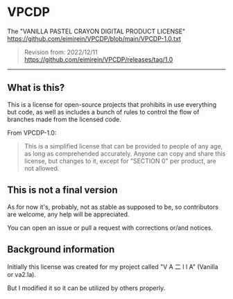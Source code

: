# VPCDP
The "VANILLA PASTEL CRAYON DIGITAL PRODUCT LICENSE"
https://github.com/eimirein/VPCDP/blob/main/VPCDP-1.0.txt
> Revision from: 2022/12/11
https://github.com/eimirein/VPCDP/releases/tag/1.0
- - -
## What is this?
This is a license for open-source projects that prohibits in use everything but code,
as well as includes a bunch of rules to control the flow of branches made from the licensed code.

From VPCDP-1.0:
> This is a simplified license that can be provided to people of any age, as long as comprehended accurately.
Anyone can copy and share this license, but changes to it, except for "SECTION 0" per product, are not allowed.

## This is not a final version
As for now it's, probably, not as stable as supposed to be, so contributors are welcome,
any help will be appreciated.

You can open an issue or pull a request with corrections or/and notices.

## Background information
Initially this license was created for my project called "V A 二 l l A" (Vanilla or va2.la).

But I modified it so it can be utilized by others properly.
